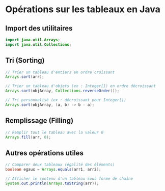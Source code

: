 # Opérations sur les tableaux en Java

## Import des utilitaires

```java
import java.util.Arrays;
import java.util.Collections;
```

## Tri (Sorting)

```java
// Trier un tableau d'entiers en ordre croissant
Arrays.sort(arr);

// Trier un tableau d'objets (ex : Integer[]) en ordre décroissant
Arrays.sort(objArray, Collections.reverseOrder());

// Tri personnalisé (ex : décroissant pour Integer[])
Arrays.sort(objArray, (a, b) -> b - a);
```

## Remplissage (Filling)

```java
// Remplir tout le tableau avec la valeur 0
Arrays.fill(arr, 0);
```

## Autres opérations utiles

```java
// Comparer deux tableaux (égalité des éléments)
boolean egaux = Arrays.equals(arr1, arr2);

// Afficher le contenu d'un tableau sous forme de chaîne
System.out.println(Arrays.toString(arr));
```